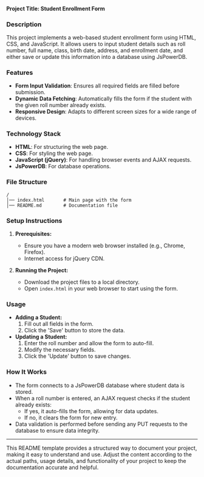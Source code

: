 
#### Project Title: Student Enrollment Form

### Description
This project implements a web-based student enrollment form using HTML, CSS, and JavaScript. It allows users to input student details such as roll number, full name, class, birth date, address, and enrollment date, and either save or update this information into a database using JsPowerDB.

### Features
- **Form Input Validation**: Ensures all required fields are filled before submission.
- **Dynamic Data Fetching**: Automatically fills the form if the student with the given roll number already exists.
- **Responsive Design**: Adapts to different screen sizes for a wide range of devices.

### Technology Stack
- **HTML**: For structuring the web page.
- **CSS**: For styling the web page.
- **JavaScript (jQuery)**: For handling browser events and AJAX requests.
- **JsPowerDB**: For database operations.

### File Structure
```
/
│── index.html       # Main page with the form
│── README.md        # Documentation file
```

### Setup Instructions
1. **Prerequisites:**
   - Ensure you have a modern web browser installed (e.g., Chrome, Firefox).
   - Internet access for jQuery CDN.

2. **Running the Project:**
   - Download the project files to a local directory.
   - Open `index.html` in your web browser to start using the form.

### Usage
- **Adding a Student:**
  1. Fill out all fields in the form.
  2. Click the 'Save' button to store the data.
- **Updating a Student:**
  1. Enter the roll number and allow the form to auto-fill.
  2. Modify the necessary fields.
  3. Click the 'Update' button to save changes.

### How It Works
- The form connects to a JsPowerDB database where student data is stored.
- When a roll number is entered, an AJAX request checks if the student already exists:
  - If yes, it auto-fills the form, allowing for data updates.
  - If no, it clears the form for new entry.
- Data validation is performed before sending any PUT requests to the database to ensure data integrity.



---

This README template provides a structured way to document your project, making it easy to understand and use. Adjust the content according to the actual paths, usage details, and functionality of your project to keep the documentation accurate and helpful.

